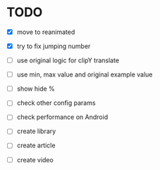 # TODO

- [x] move to reanimated 
- [x] try to fix jumping number 
- [ ] use original logic for clipY translate 
- [ ] use min, max value and original example value
- [ ] show hide % 
- [ ] check other config params
- [ ] check performance on Android

- [ ] create library
- [ ] create article
- [ ] create video 
